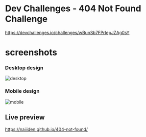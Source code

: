# Dev Challenges - 404 Not Found Challenge
https://devchallenges.io/challenges/wBunSb7FPrIepJZAg0sY

# screenshots
### Desktop design
![desktop](https://i.imgur.com/xmwv9rm.png)
### Mobile design
![mobile](https://i.imgur.com/PLTqvS1.jpg)

## Live preview
https://naiiiden.github.io/404-not-found/

